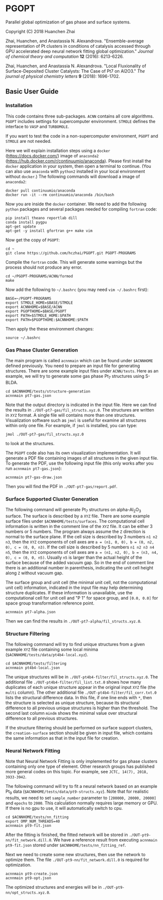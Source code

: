 # PGOPT

Parallel global optimization of gas phase and surface systems.

Copyright (C) 2018 Huanchen Zhai

Zhai, Huanchen, and Anastassia N. Alexandrova. "Ensemble-average representation of Pt clusters in conditions of catalysis accessed through GPU accelerated deep neural network fitting global optimization." *Journal of chemical theory and computation* **12** (2016): 6213-6226.

Zhai, Huanchen, and Anastassia N. Alexandrova. "Local Fluxionality of Surface-Deposited Cluster Catalysts: The Case of Pt7 on Al2O3." *The journal of physical chemistry letters* **9** (2018): 1696-1702.

## Basic User Guide

### Installation

This code contains three sub-packages. `ACNN` contains all core algorithms. `PGOPT` includes settings for supercomputer environment. `STMOLE` defines the interface to `VASP` and `TURBOMOLE`.

If you want to test the code in a non-supercomputer environment, `PGOPT` and `STMOLE` are not needed.

Here we will explain installation steps using a `docker` (https://docs.docker.com/) image of `anaconda2` (https://hub.docker.com/r/continuumio/anaconda). Please first install the `docker` application in your system, then open a terminal to continue. (You can also use `anaconda` with `python2` installed in your local environment without `docker`.) The following commands will download a image of `anaconda2`:

```
docker pull continuumio/anaconda
docker run -it --rm continuumio/anaconda /bin/bash
```

Now you are inside the `docker` container. We need to add the following `python` packages and several packages needed for compiling `fortran` code:

```
pip install theano reportlab dill
conda install pygpu
apt-get update
apt-get -y install gfortran g++ make vim
```

Now get the copy of `PGOPT`:

```
cd ~
git clone https://github.com/hczhai/PGOPT.git PGOPT-PROGRAMS
```

Compile the `fortran` code. This will generate some warnings but the process should not produce any error.

```
cd ~/PGOPT-PROGRAMS/ACNN/formod
make
```

Now add the following to `~/.bashrc` (you may need `vim ~/.bashrc` first):

```
BASE=~/PGOPT-PROGRAMS
export STMOLE_HOME=$BASE/STMOLE
export ACNNHOME=$BASE/ACNN
export PGOPTHOME=$BASE/PGOPT
export PATH=$STMOLE_HOME:$PATH
export PATH=$PGOPTHOME:$ACNNHOME:$PATH
```

Then apply the these environment changes:
```
source ~/.bashrc
```

### Gas Phase Cluster Generation

The main program is called `acnnmain` which can be found under `$ACNNHOME` defined previously. You need to prepare an input file for generating structures. There are some example input files under `ACNN/tests`. Here as an example, we will try to generate some gas phase Pt<sub>7</sub> structures using S-BLDA.

```
cd $ACNNHOME/tests/structure-generation
acnnmain pt7-gas.json
```

Note that the output directory is indicated in the input file. Here we can find the results in `./OUT-pt7-gas/fil_structs.xyz.0`. The structures are written in `XYZ` format. A single file will contains more than one structures. Visualization software such as `jmol` is useful for examine all structures within only one file. For example, if `jmol` is installed, you can type:

```
jmol ./OUT-pt7-gas/fil_structs.xyz.0
```

to look at the structures.

The `PGOPT` code also has its own visualization implementation. It will generate a PDF file containing images of all structures in the given input file. To generate the PDF, use the following input file (this only works after you run `acnnmain pt7-gas.json`):

```
acnnmain pt7-gas-draw.json
```

Then you will find the PDF in `./OUT-pt7-gas/report.pdf`.

### Surface Supported Cluster Generation

The following command will generate Pt<sub>7</sub> structures on alpha-Al<sub>2</sub>O<sub>3</sub> surface. The surface is described by a `XYZ` file. There are some example surface files under `$ACNNHOME/tests/surfaces`. The computational cell information is written in the comment line of the `XYZ` file. It can be either 3 numbers or 5 numbers. The program always assume the `Z` direction is normal to the surface plane. If the cell size is described by 3 numbers `n1 n2 n3`, then the `XYZ` components of cell axes are `a = (n1, 0, 0), b = (0, n2, 0), c = (0, 0, n3)`. If the cell size is described by 5 numbers `n1 n2 n3 n4 n5`, then the `XYZ` components of cell axes are `a = (n1, n2, 0), b = (n3, n4, 0), c = (0, 0, n5)`. Usually `n5` is larger than the actual height of the surface because of the added vacuum gap. So in the end of comment line there is an additional number in parenthesis, indicating the unit cell height along `Z` without vacuum gap.

The surface group and unit cell (the minimal unit cell, not the computational unit cell) information, indicated in the input file may help determining structure duplicates. If these information is unavailable, use the computational cell for unit cell and "P 1" for space group, and `[0.0, 0.0]` for space group transformation reference point.

```
acnnmain pt7-alpha.json
```

Then we can find the results in `./OUT-pt7-alpha/fil_structs.xyz.0`.

### Structure Filtering

The following command will try to find unique structures from a given example `XYZ` file containing some local minima (`$ACNNHOME/tests/data/pt4b4-local.xyz`).

```
cd $ACNNHOME/tests/filtering
acnnmain pt4b4-local.json
```

The unique structures will be in `./OUT-pt4b4-filter/fil_structs.xyz.0`. The additional file `./OUT-pt4b4-filter/fil_list.txt.0` shows how many duplicates of each unique structure appear in the original input `XYZ` file (the `multi` column). The other additional file `./OUT-pt4b4-filter/fil_corr.txt.0` lists the structural difference data. In this file, if one line ends with `*`, then the structure is selected as unique structure, because its structural difference to all previous unique structures is higher than the threshold. The second last column `mindm` shows the minimal value over structural difference to all previous structures.

If the structure filtering should be performed on surface support clusters, the `creation-surface` section should be given in input file, which contains the same information as that in the input file for creation.

### Neural Network Fitting

Note that Neural Network Fitting is only implemented for gas phase clusters containing only one type of element. Other research groups has published more general codes on this topic. For example, see `JCTC, 14(7), 2018, 3933-3942`.

The following command will try to fit a neural network based on an example Pt<sub>9</sub> data (`$ACNNHOME/tests/data/pt9-structs.xyz`). Note that for realistic results, we need to set `sample_number` parameter to `[200000, 20000, 20000]` and `epochs` to `2000`. This calculation normally requires large memory or GPU. If there is no gpu to use, it will automatically switch to cpu.

```
cd $ACNNHOME/tests/nn_fitting
export OMP_NUM_THREADS=40
acnnmain pt9-fit.json
```

After the fitting is finished, the fitted network will be stored in `./OUT-pt9-nn/fit_network.dill.0`. We have a reference result from executing `acnnmain pt9-fit.json` stored under `$ACNNHOME/tests/nn_fitting_ref`.

Next we need to create some new structures, then use the network to optimize them. The file `./OUT-pt9-nn/fit_network.dill.0` is required for optimization.

```
acnnmain pt9-create.json
acnnmain pt9-opt.json
```

The optimized structures and energies will be in `./OUT-pt9-nn/opt_structs.xyz.0`.
